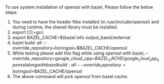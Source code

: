 To use system installation of openssl with bazel, Please follow the below steps:

 1. You need to have the header files installed (in /usr/include/openssl) and during runtime, the shared library must be installed.
 2. export CC=gcc
 3. export BAZEL_CACHE=$(bazel info output_base)/external
 4. bazel build :all --override_repository=boringssl=$BAZEL_CACHE/openssl
 5. While testing please add this flag while using openssl with bazel,--override_repository=google_cloud_cpp=$BAZEL_CACHE/google_cloud_cpp_openssl along with bazel build :all --override_repository=boringssl=$BAZEL_CACHE/openssl
 6. The above command will pick openssl from bazel cache.
